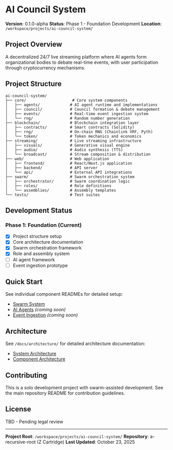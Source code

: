 # AI Council System

**Version**: 0.1.0-alpha
**Status**: Phase 1 - Foundation Development
**Location**: `/workspace/projects/ai-council-system/`

## Project Overview

A decentralized 24/7 live streaming platform where AI agents form organizational bodies to debate real-time events, with user participation through cryptocurrency mechanisms.

## Project Structure

```
ai-council-system/
├── core/                    # Core system components
│   ├── agents/             # AI agent runtime and implementations
│   ├── council/            # Council formation & debate management
│   ├── events/             # Real-time event ingestion system
│   └── rng/                # Random number generation
├── blockchain/             # Blockchain integration layer
│   ├── contracts/          # Smart contracts (Solidity)
│   ├── rng/                # On-chain RNG (Chainlink VRF, Pyth)
│   └── token/              # Token mechanics and economics
├── streaming/              # Live streaming infrastructure
│   ├── visuals/            # Generative visual engine
│   ├── audio/              # Audio synthesis (TTS)
│   └── broadcast/          # Stream composition & distribution
├── web/                    # Web application
│   ├── frontend/           # React/Next.js application
│   ├── backend/            # API server
│   └── api/                # External API integrations
├── swarm/                  # Swarm orchestration system
│   ├── orchestrator/       # Swarm coordination logic
│   ├── roles/              # Role definitions
│   └── assemblies/         # Assembly templates
└── tests/                  # Test suites
```

## Development Status

### Phase 1: Foundation (Current)
- [x] Project structure setup
- [x] Core architecture documentation
- [x] Swarm orchestration framework
- [x] Role and assembly system
- [ ] AI agent framework
- [ ] Event ingestion prototype

## Quick Start

See individual component READMEs for detailed setup:
- [Swarm System](./swarm/README.md)
- [AI Agents](./core/agents/README.md) _(coming soon)_
- [Event Ingestion](./core/events/README.md) _(coming soon)_

## Architecture

See `/docs/architecture/` for detailed architecture documentation:
- [System Architecture](../../../docs/architecture/system-architecture.md)
- [Component Architecture](../../../docs/architecture/component-architecture.md)

## Contributing

This is a solo development project with swarm-assisted development. See the main repository README for contribution guidelines.

## License

TBD - Pending legal review

---

**Project Root**: `/workspace/projects/ai-council-system/`
**Repository**: a-recursive-root (Z Cartridge)
**Last Updated**: October 23, 2025
